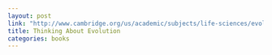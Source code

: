 ```yaml
---
layout: post
link: "http://www.cambridge.org/us/academic/subjects/life-sciences/evolutionary-biology/thinking-about-evolution-historical-philosophical-and-political-perspectives"
title: Thinking About Evolution
categories: books
---
```

